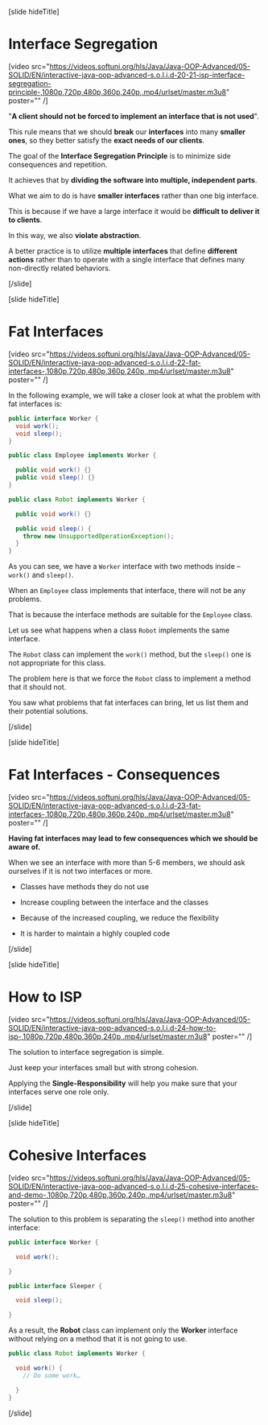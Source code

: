 [slide hideTitle]

# Interface Segregation

[video src="https://videos.softuni.org/hls/Java/Java-OOP-Advanced/05-SOLID/EN/interactive-java-oop-advanced-s.o.l.i.d-20-21-isp-interface-segregation-principle-,1080p,720p,480p,360p,240p,.mp4/urlset/master.m3u8" poster="" /]

"**A client should not be forced to implement an interface that is not used**".

This rule means that we should **break** our **interfaces** into many **smaller ones**, so they better satisfy the **exact needs of our clients**.

The goal of the **Interface Segregation Principle** is to minimize side consequences and repetition.

It achieves that by **dividing the software into multiple, independent parts**.

What we aim to do is have **smaller interfaces** rather than one big interface. 

This is because if we have a large interface it would be **difficult to deliver it to clients**. 

In this way, we also **violate abstraction**.

A better practice is to utilize **multiple interfaces** that define **different actions** rather than to operate with a single interface that defines many non-directly related behaviors.

[/slide]

[slide hideTitle]

# Fat Interfaces

[video src="https://videos.softuni.org/hls/Java/Java-OOP-Advanced/05-SOLID/EN/interactive-java-oop-advanced-s.o.l.i.d-22-fat-interfaces-,1080p,720p,480p,360p,240p,.mp4/urlset/master.m3u8" poster="" /]

In the following example, we will take a closer look at what the problem with fat interfaces is:

```java
public interface Worker {
  void work();
  void sleep();
}
```

```java
public class Employee implements Worker {

  public void work() {}
  public void sleep() {}
}

```

```java
public class Robot implements Worker {

  public void work() {}

  public void sleep() { 
    throw new UnsupportedOperationException();
  }
}
```
As you can see, we have a `Worker` interface with two methods inside – `work()` and `sleep()`.​

When an `Employee` class implements that interface, there will not be any problems. 

That is because the interface methods are suitable for the `Employee` class.​

Let us see what happens when a class `Robot` implements the same interface.​

The `Robot` class can implement the `work()` method, but the `sleep()` one is not appropriate for this class. 

The problem here is that we force the `Robot` class to implement a method that it should not.​

You saw what problems that fat interfaces can bring, let us list them and their potential solutions.

[/slide]

[slide hideTitle]

# Fat Interfaces - Consequences

[video src="https://videos.softuni.org/hls/Java/Java-OOP-Advanced/05-SOLID/EN/interactive-java-oop-advanced-s.o.l.i.d-23-fat-interfaces-,1080p,720p,480p,360p,240p,.mp4/urlset/master.m3u8" poster="" /]

**Having fat interfaces may lead to few consequences which we should be aware of.**

When we see an interface with more than 5-6 members, we should ask ourselves if it is not two interfaces or more.

- Classes have methods they do not use

- Increase coupling between the interface and the classes

- Because of the increased coupling, we reduce the flexibility

- It is harder to maintain a highly coupled code

[/slide]

[slide hideTitle]

# How to ISP

[video src="https://videos.softuni.org/hls/Java/Java-OOP-Advanced/05-SOLID/EN/interactive-java-oop-advanced-s.o.l.i.d-24-how-to-isp-,1080p,720p,480p,360p,240p,.mp4/urlset/master.m3u8" poster="" /]

The solution to interface segregation is simple.

Just keep your interfaces small but with strong cohesion.

Applying the **Single-Responsibility** will help you make sure that your interfaces serve one role only.

[/slide]

[slide hideTitle]

# Cohesive Interfaces

[video src="https://videos.softuni.org/hls/Java/Java-OOP-Advanced/05-SOLID/EN/interactive-java-oop-advanced-s.o.l.i.d-25-cohesive-interfaces-and-demo-,1080p,720p,480p,360p,240p,.mp4/urlset/master.m3u8" poster="" /]

The solution to this problem is separating the `sleep()` method into another interface:

```java
public interface Worker {

  void work();

}
```

```java
public interface Sleeper {

  void sleep();

}
```
As a result, the **Robot** class can implement only the **Worker** interface without relying on a method that it is not going to use.​

```java
public class Robot implements Worker {

  void work() { 
    // Do some work… 

  }
}
```

[/slide]
